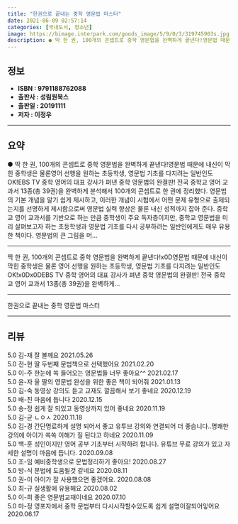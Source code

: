 ```yaml
---
title: "한권으로 끝내는 중학 영문법 마스터"
date: 2021-06-09 02:57:14
categories: [국내도서, 청소년]
image: https://bimage.interpark.com/goods_image/5/9/0/3/319745903s.jpg
description: ● 딱 한 권, 100개의 콘셉트로 중학 영문법을 완벽하게 끝낸다!영문법 때문에 내신이 막힌 중학생은 물론영어 선행을 원하는 초등학생, 영문법 기초를 다지려는 일반인도 OK!EBS TV 중학 영어의 대표 강사가 펴낸 중학 영문법의 완결판! 전국 중학교 영어 교과서 13종(총 39권)을
---
```


## **정보**

- **ISBN : 9791188762088**
- **출판사 : 성림원북스**
- **출판일 : 20191111**
- **저자 : 이정우**

------



## **요약**

●  딱 한 권, 100개의 콘셉트로 중학 영문법을 완벽하게 끝낸다!영문법 때문에 내신이 막힌 중학생은 물론영어 선행을 원하는 초등학생, 영문법 기초를 다지려는 일반인도 OK!EBS TV 중학 영어의 대표 강사가 펴낸 중학 영문법의 완결판! 전국 중학교 영어 교과서 13종(총 39권)을 완벽하게 분석해서 100개의 콘셉트로 한 권에 정리했다. 영문법의 기본 개념을 알기 쉽게 제시하고, 이러한 개념이 시험에서 어떤 문제 유형으로 출제되는지를 선명하게 제시함으로써 영문법 실력 향상은 물론 내신 성적까지 잡아 준다. 중학교 영어 교과서를 기반으로 하는 만큼 중학생이 주요 독자층이지만, 중학교 영문법을 미리 살펴보고자 하는 초등학생과 영문법 기초를 다시 공부하려는 일반인에게도 매우 유용한 책이다. 영문법의 큰 그림을 머...

------

딱 한 권, 100개의 콘셉트로 중학 영문법을 완벽하게 끝낸다!x0D영문법 때문에 내신이 막힌 중학생은 물론 영어 선행을 원하는 초등학생, 영문법 기초를 다지려는 일반인도 OK!x0Dx0DEBS TV 중학 영어의 대표 강사가 펴낸 중학 영문법의 완결판! 전국 중학교 영어 교과서 13종(총 39권)을 완벽하게... 

------


한권으로 끝내는 중학 영문법 마스터 

------


## **리뷰** 

5.0 김-재 잘 볼께요 2021.05.26 <br/>5.0 전-현 딸 두번째 문법책으로 선택했어요 2021.02.20 <br/>5.0 이-주 한눈에 쏙 들어오는 영문법들 너무 좋아요^^ 2021.02.17 <br/>5.0 윤-자 울 딸의 영문법 완성을 위한 좋은 책이 되어줘 2021.01.13 <br/>5.0 김-숙 동영상 강의도 듣고 교재도 깔끔해서 보기 좋네요 2020.12.19 <br/>5.0 배-진 마음에 듭니다 2020.12.15 <br/>5.0 송-정 쉽게 잘 되있고 동영상까지 있어 좋네요 2020.11.19 <br/>5.0 김-균 ㄴㅇㅅ 2020.11.18 <br/>5.0 김-경 간단명료하게 설명 되어서 좋고 유투브 강의와 연결되어 더 좋습니다..명쾌한 강의에 아이가 쏙쏙 이해가 질 된다고 하네요 2020.11.09 <br/>5.0 백-훈 성인이지만 영어 공부 기초부터 시작하려 합니다. 유튜브 무료 강의가 있고 자세한 설명이 마음에 듭니다. 2020.09.08 <br/>5.0 조-임 예비중학생으로 문법정리하기 좋아요! 2020.08.27 <br/>5.0 방-식 문법에 도움될것 같네요 2020.08.11 <br/>5.0 권-이 아이가 잘 사용했으면 좋겠어요. 2020.08.08 <br/>5.0 최-규 실생활에 유용해요 2020.08.02 <br/>5.0 이-희 좋은 영문법교재이네요 2020.07.10 <br/>5.0 마-정 영포자에서 중학 문법부터 다시시작할수있도록 쉽게 설명이잘되어잏어요 2020.06.17 <br/>